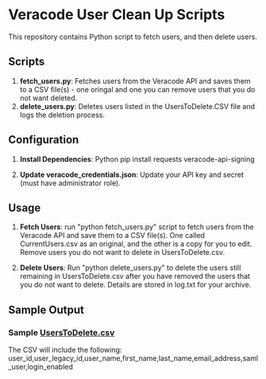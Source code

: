 # Veracode User Clean Up Scripts

This repository contains Python script to fetch users, and then delete users.

## Scripts

1. **fetch_users.py**: Fetches users from the Veracode API and saves them to a CSV file(s) - one oringal and one you can remove users that you do not want deleted.
2. **delete_users.py**: Deletes users listed in the UsersToDelete.CSV file and logs the deletion process.

## Configuration

1. **Install Dependencies**:
    Python
    pip install requests veracode-api-signing
    

2. **Update veracode_credentials.json**:
    Update your API key and secret (must have administrator role).

## Usage

1. **Fetch Users**:
run "python fetch_users.py" script to fetch users from the Veracode API and save them to a CSV file(s).  One called CurrentUsers.csv as an original, and the other is a copy for you to edit.  Remove users you do not want to delete in UsersToDelete.csv.


2. **Delete Users**:
    Run "python delete_users.py" to delete the users still remaining in UsersToDelete.csv after you have removed the users that you do not want to delete.
    Details are stored in log.txt for your archive.
## Sample Output

### Sample [UsersToDelete.csv](http://_vscodecontentref_/3)

The CSV will include the following:
user_id,user_legacy_id,user_name,first_name,last_name,email_address,saml_user,login_enabled

